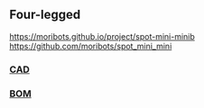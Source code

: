 ## Four-legged
https://moribots.github.io/project/spot-mini-minib  
https://github.com/moribots/spot_mini_mini

### [CAD](https://cad.onshape.com/documents/9d0f96878c54300abf1157ac/w/c9cdf8daa98d8a0d7d50c8d3/e/fa0d7caf0ed2ef46834ecc24)
### [BOM](https://docs.google.com/spreadsheets/d/1Z4y59K8bY3r_442I70xe564zAFuP0pVIFEJ6bNZaCi0/edit#gid=0)
